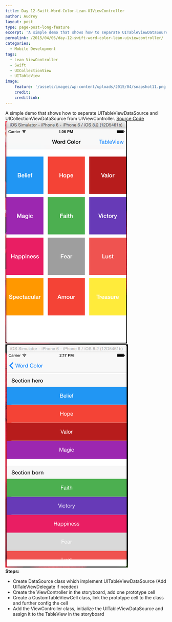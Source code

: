 ```yaml
---
title: Day 12-Swift-Word-Color-Lean-UIViewController
author: Audrey
layout: post
type: page-post-long-feature
excerpt: 'A simple demo that shows how to separate UITableViewDataSource and UICollectionViewDataSource from UIViewController.'
permalink: /2015/04/05/day-12-swift-word-color-lean-uiviewcontroller/
categories:
  - Mobile Development
tags:
  - Lean ViewController
  - Swift
  - UICollectionView
  - UITableView
image:
    feature: '/assets/images/wp-content/uploads/2015/04/snapshot11.png'
    credit: 
    creditlink: 
---
```

<div>
  A simple demo that shows how to separate UITableViewDataSource and UICollectionViewDataSource from UIViewController. <a href="https://github.com/vidaaudrey/012-Word-Color-Lean-UIViewController-UITableView-UICollectionView">Source Code</a>
</div>

<div>
  <a href="/assets/images/wp-content/uploads/2015/04/snapshot1.png"><img class=" size-full wp-image-752 aligncenter" src="/assets/images/wp-content/uploads/2015/04/snapshot1.png" alt="snapshot" width="380" height="691" /></a> <a href="/assets/images/wp-content/uploads/2015/04/snapshot2.png"><img class=" size-full wp-image-754 aligncenter" src="/assets/images/wp-content/uploads/2015/04/snapshot2.png" alt="snapshot2" width="383" height="694" /></a>
</div>

<div>
</div>

<div>
  <strong>Steps:</strong>
</div>

  * Create DataSource class which implement UITableViewDataSource (Add UITaleViewDelegate if needed)
  * Create the ViewController in the storyboard, add one prototype cell
  * Create a CustomTableViewCell class, link the prototype cell to the class and further config the cell
  * Add the ViewController class, initialize the UITableViewDataSource and assign it to the TableView in the storyboard